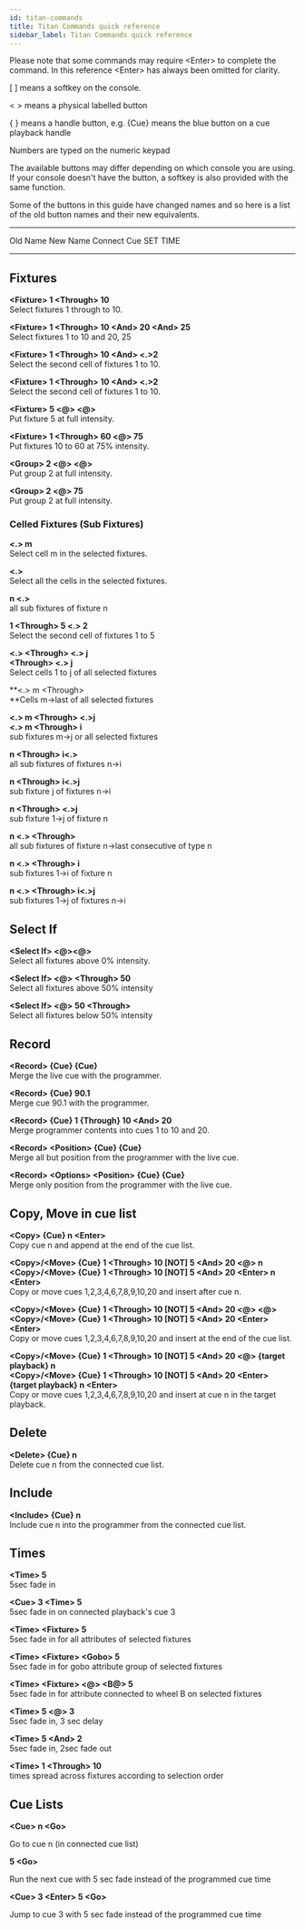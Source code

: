 ```yaml
---
id: titan-commands
title: Titan Commands quick reference
sidebar_label: Titan Commands quick reference
---
```


Please note that some commands may require \<Enter\> to complete the
command. In this reference \<Enter\> has always been omitted for
clarity.

\[ \] means a softkey on the console.

\< \> means a physical labelled button

{ } means a handle button, e.g. {Cue} means the blue button on a cue
playback handle

Numbers are typed on the numeric keypad

The available buttons may differ depending on which console you are
using. If your console doesn't have the button, a softkey is also
provided with the same function.

Some of the buttons in this guide have changed names and so here is a
list of the old button names and their new equivalents.

  ---------- ----------
  Old Name   New Name
  Connect    Cue
  SET        TIME
  ---------- ----------

Fixtures
--------

**\<Fixture\> 1 \<Through\> 10**\
Select fixtures 1 through to 10.

**\<Fixture\> 1 \<Through\> 10 \<And\> 20 \<And\> 25**\
Select fixtures 1 to 10 and 20, 25

**\<Fixture\> 1 \<Through\> 10 \<And\> \<.\>2**\
Select the second cell of fixtures 1 to 10.

**\<Fixture\> 1 \<Through\> 10 \<And\> \<.\>2**\
Select the second cell of fixtures 1 to 10.

**\<Fixture\> 5 \<@\> \<@\>**\
Put fixture 5 at full intensity.

**\<Fixture\> 1 \<Through\> 60 \<@\> 75**\
Put fixtures 10 to 60 at 75% intensity.

**\<Group\> 2 \<@\> \<@\>**\
Put group 2 at full intensity.

**\<Group\> 2 \<@\> 75**\
Put group 2 at full intensity.

### Celled Fixtures (Sub Fixtures)

**\<.\> m**\
Select cell m in the selected fixtures.

**\<.\>**\
Select all the cells in the selected fixtures.

**n \<.\>**\
all sub fixtures of fixture n

**1 \<Through\> 5 \<.\> 2**\
Select the second cell of fixtures 1 to 5

**\<.\> \<Through\> \<.\> j**\
**\<Through\> \<.\> j**\
Select cells 1 to j of all selected fixtures

**\<.\> m \<Through\>\
**Cells m-\>last of all selected fixtures

**\<.\> m \<Through\> \<.\>j**\
**\<.\> m \<Through\> i**\
sub fixtures m-\>j or all selected fixtures

**n \<Through\> i\<.\>**\
all sub fixtures of fixtures n-\>i

**n \<Through\> i\<.\>j**\
sub fixture j of fixtures n-\>i

**n \<Through\> \<.\>j**\
sub fixture 1-\>j of fixture n

**n \<.\> \<Through\>**\
all sub fixtures of fixture n-\>last consecutive of type n

**n \<.\> \<Through\> i**\
sub fixtures 1-\>i of fixture n

**n \<.\> \<Through\> i\<.\>j**\
sub fixtures 1-\>j of fixtures n-\>i

Select If
---------

**\<Select If\> \<@\>\<@\>**\
Select all fixtures above 0% intensity.

**\<Select If\> \<@\> \<Through\> 50**\
Select all fixtures above 50% intensity

**\<Select If\> \<@\> 50 \<Through\>**\
Select all fixtures below 50% intensity

Record
------

**\<Record\> {Cue} {Cue}**\
Merge the live cue with the programmer.

**\<Record\> {Cue} 90.1**\
Merge cue 90.1 with the programmer.

**\<Record\> {Cue} 1 {Through} 10 \<And\> 20**\
Merge programmer contents into cues 1 to 10 and 20.

**\<Record\> \<Position\> {Cue} {Cue}**\
Merge all but position from the programmer with the live cue.

**\<Record\> \<Options\> \<Position\> {Cue} {Cue}**\
Merge only position from the programmer with the live cue.

Copy, Move in cue list
----------------------

**\<Copy\> {Cue} n \<Enter\>**\
Copy cue n and append at the end of the cue list.

**\<Copy\>/\<Move\> {Cue} 1 \<Through\> 10 \[NOT\] 5 \<And\> 20 \<@\>
n**\
**\<Copy\>/\<Move\> {Cue} 1 \<Through\> 10 \[NOT\] 5 \<And\> 20
\<Enter\> n \<Enter\>**\
Copy or move cues 1,2,3,4,6,7,8,9,10,20 and insert after cue n.

**\<Copy\>/\<Move\> {Cue} 1 \<Through\> 10 \[NOT\] 5 \<And\> 20 \<@\>
\<@\>**\
**\<Copy\>/\<Move\> {Cue} 1 \<Through\> 10 \[NOT\] 5 \<And\> 20
\<Enter\> \<Enter\>**\
Copy or move cues 1,2,3,4,6,7,8,9,10,20 and insert at the end of the cue
list.

**\<Copy\>/\<Move\> {Cue} 1 \<Through\> 10 \[NOT\] 5 \<And\> 20 \<@\>
{target playback} n**\
**\<Copy\>/\<Move\> {Cue} 1 \<Through\> 10 \[NOT\] 5 \<And\> 20
\<Enter\> {target playback} n \<Enter\>**\
Copy or move cues 1,2,3,4,6,7,8,9,10,20 and insert at cue n in the
target playback.

Delete
------

**\<Delete\> {Cue} n**\
Delete cue n from the connected cue list.

Include
-------

**\<Include\> {Cue} n**\
Include cue n into the programmer from the connected cue list.

Times
-----

**\<Time\> 5**\
5sec fade in

**\<Cue\> 3 \<Time\> 5**\
5sec fade in on connected playback\'s cue 3

**\<Time\> \<Fixture\> 5**\
5sec fade in for all attributes of selected fixtures

**\<Time\> \<Fixture\> \<Gobo\> 5**\
5sec fade in for gobo attribute group of selected fixtures

**\<Time\> \<Fixture\> \<@\> \<B@\> 5**\
5sec fade in for attribute connected to wheel B on selected fixtures

**\<Time\> 5 \<@\> 3**\
5sec fade in, 3 sec delay

**\<Time\> 5 \<And\> 2**\
5sec fade in, 2sec fade out

**\<Time\> 1 \<Through\> 10**\
times spread across fixtures according to selection order

Cue Lists
---------

**\<Cue\> n \<Go\>**

Go to cue n (in connected cue list)

**5 \<Go\>**

Run the next cue with 5 sec fade instead of the programmed cue time

**\<Cue\> 3 \<Enter\> 5 \<Go\>**

Jump to cue 3 with 5 sec fade instead of the programmed cue time
